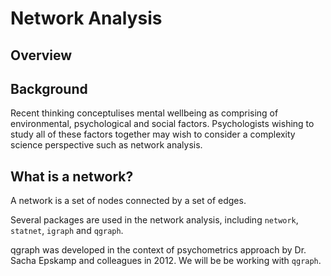 
# Network Analysis

## Overview

## Background

Recent thinking conceptulises mental wellbeing as comprising of environmental, psychological and social factors. Psychologists wishing to study all of these factors together may wish to consider a complexity science perspective such as network analysis.

## What is a network?

A network is a set of nodes connected by a set of edges.

Several packages are used in the network analysis, including `network`, `statnet`, `igraph` and `qgraph`.

qgraph was developed in the context of psychometrics approach by Dr. Sacha Epskamp and colleagues in 2012. We will be be working with `qgraph`.
